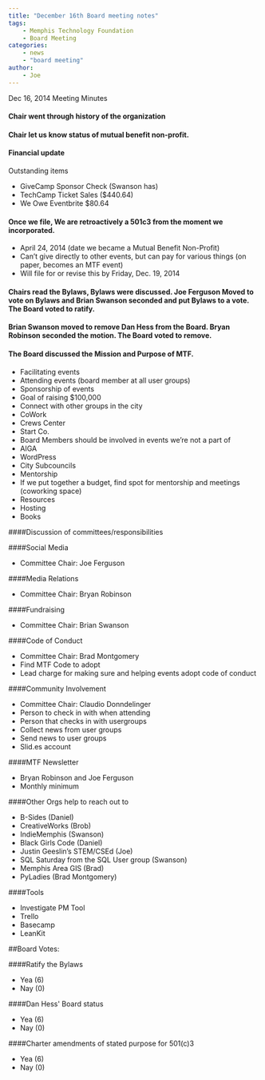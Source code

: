 ```yaml
---
title: "December 16th Board meeting notes"
tags:
    - Memphis Technology Foundation
    - Board Meeting
categories:
    - news
    - "board meeting"
author:
    - Joe
---
```

Dec 16, 2014 Meeting Minutes

#### Chair went through history of the organization

#### Chair let us know status of mutual benefit non-profit.

#### Financial update
Outstanding items

* GiveCamp Sponsor Check (Swanson has)
* TechCamp Ticket Sales ($440.64)
* We Owe Eventbrite $80.64

#### Once we file, We are retroactively a 501c3 from the moment we incorporated.
* April 24, 2014 (date we became a Mutual Benefit Non-Profit)
* Can’t give directly to other events, but can pay for various things (on paper, becomes an MTF event)
* Will file for or revise this by Friday, Dec. 19, 2014

#### Chairs read the Bylaws, Bylaws were discussed. Joe Ferguson Moved to vote on Bylaws and Brian Swanson seconded and put Bylaws to a vote. The Board voted to ratify.

#### Brian Swanson moved to remove Dan Hess from the Board. Bryan Robinson seconded the motion. The Board voted to remove.

#### The Board discussed the Mission and Purpose of MTF.

* Facilitating events
* Attending events (board member at all user groups)
* Sponsorship of events
* Goal of raising $100,000
* Connect with other groups in the city
 *  CoWork
 * Crews Center
 * Start Co.
* Board Members should be involved in events we’re not a part of
 * AIGA
 * WordPress
 * City Subcouncils
 * Mentorship
* If we put together a budget, find spot for mentorship and meetings (coworking space)
* Resources
 * Hosting
 * Books

####Discussion of committees/responsibilities

####Social Media

* Committee Chair: Joe Ferguson

####Media Relations

* Committee Chair: Bryan Robinson

####Fundraising

* Committee Chair: Brian Swanson

####Code of Conduct

* Committee Chair: Brad Montgomery
* Find MTF Code to adopt
* Lead charge for making sure and helping events adopt code of conduct

####Community Involvement

* Committee Chair: Claudio Donndelinger
* Person to check in with when attending
* Person that checks in with usergroups
* Collect news from user groups
* Send news to user groups
* Slid.es account

####MTF Newsletter

* Bryan Robinson and Joe Ferguson
* Monthly minimum

####Other Orgs help to reach out to

* B-Sides (Daniel)
* CreativeWorks (Brob)
* IndieMemphis (Swanson)
* Black Girls Code (Daniel)
* Justin Geeslin’s STEM/CSEd (Joe)
* SQL Saturday from the SQL User group (Swanson)
* Memphis Area GIS (Brad)
* PyLadies (Brad Montgomery)

####Tools

* Investigate PM Tool
* Trello
* Basecamp
* LeanKit

##Board Votes:

####Ratify the Bylaws

* Yea (6)
* Nay (0)

####Dan Hess' Board status
* Yea (6)
* Nay (0)

####Charter amendments of stated purpose for 501(c)3

* Yea (6)
* Nay (0)

